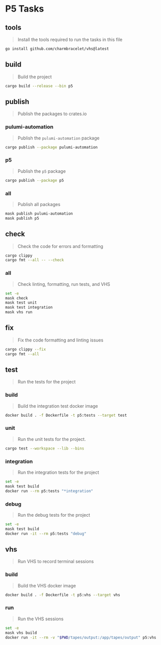 # P5 Tasks

## tools
> Install the tools required to run the tasks in this file
~~~sh
go install github.com/charmbracelet/vhs@latest
~~~

## build
> Build the project
~~~sh
cargo build --release --bin p5
~~~

## publish
> Publish the packages to crates.io
### pulumi-automation
> Publish the `pulumi-automation` package
~~~sh
cargo publish --package pulumi-automation
~~~

### p5
> Publish the `p5` package
~~~sh
cargo publish --package p5
~~~

### all
> Publish all packages
~~~sh
mask publish pulumi-automation
mask publish p5
~~~

## check
> Check the code for errors and formatting
~~~sh
cargo clippy
cargo fmt --all -- --check
~~~

### all
> Check linting, formatting, run tests, and VHS
~~~sh
set -e
mask check
mask test unit
mask test integration
mask vhs run
~~~

## fix
> Fix the code formatting and linting issues
~~~sh
cargo clippy --fix
cargo fmt --all
~~~

## test
> Run the tests for the project
### build
> Build the integration test docker image
~~~sh
docker build . -f Dockerfile -t p5:tests --target test
~~~

### unit
> Run the unit tests for the project.
~~~sh
cargo test --workspace --lib --bins
~~~

### integration
> Run the integration tests for the project
~~~sh
set -e
mask test build
docker run --rm p5:tests "*integration"
~~~

### debug
> Run the debug tests for the project
~~~sh
set -e
mask test build
docker run -it --rm p5:tests "debug"
~~~

## vhs
> Run VHS to record terminal sessions
### build
> Build the VHS docker image
~~~sh
docker build . -f Dockerfile -t p5:vhs --target vhs
~~~

### run
> Run the VHS sessions
~~~sh
set -e
mask vhs build
docker run -it --rm -v "$PWD/tapes/output:/app/tapes/output" p5:vhs
~~~
